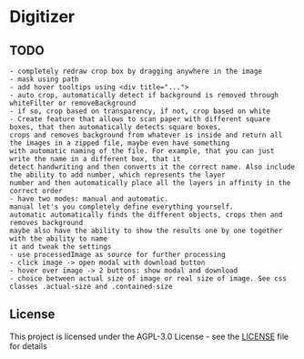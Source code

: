 # Digitizer

## TODO

	- completely redraw crop box by dragging anywhere in the image
	- mask using path
	- add hover tooltips using <div title="...">
	- auto crop, automatically detect if background is removed through whiteFilter or removeBackground 
	- if so, crop based on transparency, if not, crop based on white
	- Create feature that allows to scan paper with different square boxes, that then automatically detects square boxes,
	crops and removes background from whatever is inside and return all the images in a zipped file, maybe even have something
	with automatic naming of the file. For example, that you can just write the name in a different box, that it
	detect handwriting and then converts it the correct name. Also include the ability to add number, which represents the layer
	number and then automatically place all the layers in affinity in the correct order
	- have two modes: manual and automatic.
	manual let's you completely define everything yourself.
	automatic automatically finds the different objects, crops then and removes background
	maybe also have the ability to show the results one by one together with the ability to name
	it and tweak the settings
	- use processedImage as source for further processing
	- click image -> open modal with download button
	- hover over image -> 2 buttons: show modal and download
	- choice between actual size of image or real size of image. See css classes .actual-size and .contained-size

## License

This project is licensed under the AGPL-3.0 License - see the [LICENSE](LICENSE) file for details